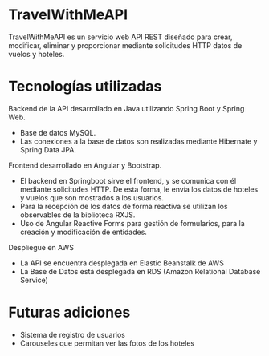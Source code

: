 # TravelWithMeAPI

TravelWithMeAPI es un servicio web API REST diseñado para crear, modificar, eliminar y proporcionar mediante solicitudes HTTP datos de vuelos y hoteles.

# Tecnologías utilizadas
Backend de la API desarrollado en Java utilizando Spring Boot y Spring Web. 
- Base de datos MySQL.
- Las conexiones a la base de datos son realizadas mediante Hibernate y Spring Data JPA.


Frontend desarrollado en Angular y Bootstrap.
- El backend en Springboot sirve el frontend, y se comunica con él mediante solicitudes HTTP. De esta forma, le envía los datos de hoteles y vuelos que son mostrados a los usuarios.
- Para la recepción de los datos de forma reactiva se utilizan los observables de la biblioteca RXJS.
- Uso de Angular Reactive Forms para gestión de formularios, para la creación y modificación de entidades.

Despliegue en AWS
- La API se encuentra desplegada en Elastic Beanstalk de AWS
- La Base de Datos está desplegada en RDS (Amazon Relational Database Service)


# Futuras adiciones
- Sistema de registro de usuarios
- Carouseles que permitan ver las fotos de los hoteles
